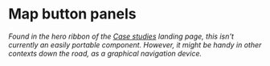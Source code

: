 # Map button panels

*Found in the hero ribbon of the [Case studies](/case-studies) landing page, this isn't currently an easily portable component. However, it might be handy in other contexts down the road, as a graphical navigation device.*
